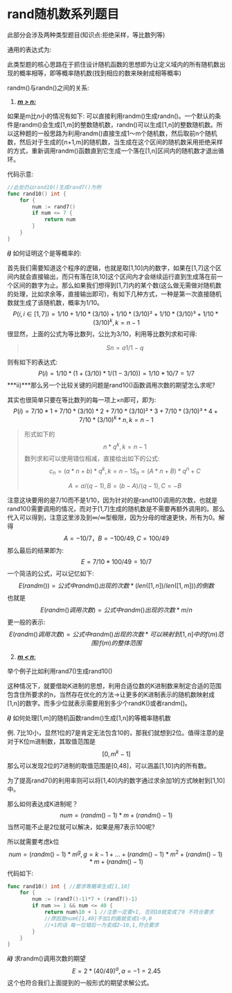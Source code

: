 # rand随机数系列题目

此部分会涉及两种类型题目(知识点:拒绝采样，等比数列等)

通用的表达式为:

此类型题的核心思路在于抓住设计随机函数的思想即为让定义域内的所有随机数出现的概率相等，即等概率随机数(找到相应的数来映射成相等概率)

randm()与randn()之间的关系:

1. ***<u>m > n:</u>***

如果是m比n小的情况有如下: 可以直接利用randm()生成randn()。一个默认的条件是randm()会生成[1,m]的整数随机数，randn()可以生成[1,n]的整数随机数。所以这种题的一般思路为利用randm()直接生成1～m个随机数，然后取前n个随机数，然后对于生成的[n+1,m]的随机数，当生成在这个区间的随机数采用拒绝采样的方式，重新调用randm()函数直到它生成一个落在[1,n]区间内的随机数才退出循环。

代码示意:

```go
//此处仍以rand10()生成rand7()为例
func rand10() int {
    for {
        num := rand7()
        if num <= 7 {
            return num
        }
    }
}
```

***i)*** 如何证明这个是等概率的:

首先我们需要知道这个程序的逻辑，也就是取[1,10]内的数字，如果在[1,7]这个区间内就会直接输出，而只有落在[8,10]这个区间内才会继续运行直到生成落在前一个区间的数字为止。那么如果我们想得到[1,7]内的某个数(这么做无需做对随机数的处理，比如求余等，直接输出即可)，有如下几种方式，一种是第一次直接随机数就生成了该随机数，概率为1/10。
$$
P(i, i∈[1,7]) = 1/10 + 1/10*(3/10) + 1/10*(3/10)² + 1/10*(3/10)³ + 1/10*(3/10)^k, k = n-1
$$
很显然，上面的公式为等比数列，公比为3/10，利用等比数列求和可得:

> $$
> Sn = a1/1-q
> $$

则有如下的表达式:
$$
P(i) = 1/10*(1+(3/10)*1/(1-3/10)) = 1/10 * 10/7 = 1/7
$$
***ii)***那么另一个比较关键的问题是rand10()函数调用次数的期望怎么求呢?

其实也很简单只要在等比数列的每一项上×n即可，即为:
$$
P(i) = 7/10*1 + 7/10*(3/10)*2 + 7/10*(3/10)² *3 + 7/10*(3/10)³ *4 + 7/10*(3/10)^k *n, k = n-1
$$

> 形式如下的
> $$
> n*q^k,  k = n-1
> $$
> 数列求和可以使用错位相减，直接给出如下的公式:
> $$
> c_n = (a*n+b)*q^k, k = n-1
> S_n = (A*n+B)*q^n + C
> $$
>
> $$
> A=a/(q-1), B = (b-A)/(q-1), C=-B
> $$

注意这块要用的是7/10而不是1/10，因为针对的是rand10()调用的次数，也就是rand10()需要调用的情况，而对于[1,7]生成的随机数是不需要再额外调用的。那么代入可以得到，注意这里涉及到∞/∞型极限，因为分母的增速更快，所有为0。解得
$$
A= -10/7， B=-100/49, C=100/49
$$
那么最后的结果即为:
$$
E=7/10*100/49 = 10/7
$$
一个简洁的公式，可以记忆如下:
$$
E(randm()) = 公式中randm()出现的次数*(len([1,n])/len([1,m]))的倒数
$$
也就是
$$
E(randm()调用次数) = 公式中randm()出现的次数*m/n
$$
更一般的表示:
$$
E(randm()调用次数) = 公式中randm()出现的次数*可以映射到[1,n]中的f(m)范围/f(m)的整体范围
$$


2. <u>***m < n***:</u>

举个例子比如利用rand7()生成rand10()

这种情况下，就要借助K进制的思想，利用合适位数的K进制数来制定合适的范围包含住所要求的n，当然存在优化的方法->让更多的K进制表示的随机数映射成[1,n]的数字。而多少位就表示需要用到多少个randK()或者randm()。

***i)*** 如何处理[1,m]的随机函数randm()生成[1,n]的等概率随机数

例. 7比10小，显然1位的7是肯定无法包含10的，那我们就想到2位。值得注意的是对于K位m进制数，其取值范围是
$$
[0,m^k-1]
$$
那么可以发现2位的7进制的取值范围是[0,48]，可以涵盖[1,10]内的所有数。

为了提高rand7()的利用率则可以将[1,40]内的数字通过求余加1的方式映射到[1,10]中。

那么如何表达成K进制呢？
$$
num = (randm()-1)*m + (randm()-1)
$$
当然可能不止是2位就可以解决，如果是用7表示100呢?

所以就需要考虑k位
$$
num = (randm()-1)*m^g, g = k-1 + ... + (randm()-1)*m^2 + (randm()-1)*m + (randm()-1)
$$
代码如下:

```go
func rand10() int { //要求等概率生成[1,10]
    for {
        num := (rand7()-1)*7 + (rand7()-1)
        if num >= 1 && num <= 40 {
            return num%10 + 1 //注意一定要+1, 否则10就变成了0 不符合要求
            //原因是num∈[1,40]不加1的画就变成1~9,0
            //+1的话 每一位错后一为变成2~10,1,符合要求
        }
    }
}
```

***ii)*** 求randm()调用次数的期望
$$
E = 2*(40/49)^a, a =-1 = 2.45
$$
这个也符合我们上面提到的一般形式的期望求解公式。
